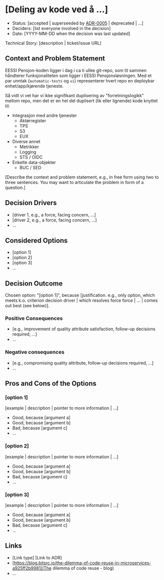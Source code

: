 # [Deling av kode ved å ...]

* Status: [accepted | superseeded by [ADR-0005](0005-example.md) | deprecated | …]
* Deciders: [list everyone involved in the decision]
* Date: [YYYY-MM-DD when the decision was last updated]

Technical Story: [description | ticket/issue URL] <!-- optional -->

## Context and Problem Statement

EESSI Pensjon-koden ligger i dag i ca ti ulike git-repo, som til sammen
håndterer funksjonaliteten som ligger i EESSI Pensjonsløsningen. Med et par
unntak (`automatic-tests` og `ui`) representerer hvert repo en deploybar
enhet/app/kjørende tjeneste.

Så vidt vi vet har vi ikke signifikant duplisering av "forretningslogikk"
mellom repo, men det er en hel del duplisert (lik eller lignende) kode knyttet
til:

* Integrasjon med andre tjenester
  - Aktørregister
  - TPS
  - S3
  - EUX
* Diverse annet
  - Metrikker
  - Logging
  - STS / OIDC
* Enkelte data-objekter
  - BUC / SED

[Describe the context and problem statement, e.g., in free form using two to three sentences. You may want to articulate the problem in form of a question.]

## Decision Drivers

* [driver 1, e.g., a force, facing concern, …]
* [driver 2, e.g., a force, facing concern, …]
* … <!-- numbers of drivers can vary -->

## Considered Options

* [option 1]
* [option 2]
* [option 3]
* … <!-- numbers of options can vary -->

## Decision Outcome

Chosen option: "[option 1]", because [justification. e.g., only option, which meets k.o. criterion decision driver | which resolves force force | … | comes out best (see below)].

### Positive Consequences

* [e.g., improvement of quality attribute satisfaction, follow-up decisions required, …]
* …

### Negative consequences

* [e.g., compromising quality attribute, follow-up decisions required, …]
* …

## Pros and Cons of the Options <!-- optional -->

### [option 1]

[example | description | pointer to more information | …] <!-- optional -->

* Good, because [argument a]
* Good, because [argument b]
* Bad, because [argument c]
* … <!-- numbers of pros and cons can vary -->

### [option 2]

[example | description | pointer to more information | …] <!-- optional -->

* Good, because [argument a]
* Good, because [argument b]
* Bad, because [argument c]
* … <!-- numbers of pros and cons can vary -->

### [option 3]

[example | description | pointer to more information | …] <!-- optional -->

* Good, because [argument a]
* Good, because [argument b]
* Bad, because [argument c]
* … <!-- numbers of pros and cons can vary -->

## Links <!-- optional -->

* [Link type] [Link to ADR] <!-- example: Refined by [ADR-0005](0005-example.md) -->
* [https://blog.bitsrc.io/the-dilemma-of-code-reuse-in-microservices-a925ff2b9981](The dilemma of code reuse - blog)
* … <!-- numbers of links can vary -->
